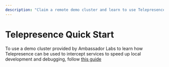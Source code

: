 ```yaml
---
description: "Claim a remote demo cluster and learn to use Telepresence to intercept services running in a Kubernetes Cluster, speeding up local development and debugging."
---
```


# Telepresence Quick Start

To use a demo cluster provided by Ambassador Labs to learn how Telepresence can be used to intercept services to speed up local development and debugging, follow [this guide](https://www.getambassador.io/docs/telepresence/2.4/quick-start/demo-react/)
